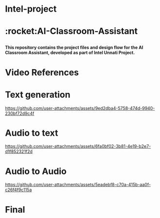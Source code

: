 # Intel-project

<h1>:rocket:AI-Classroom-Assistant<p>
  
#### This repository contains the project files and design flow for the AI Classroom Assistant, developed as part of Intel Unnati Project.



<h1>Video References<p>

# Text generation


https://github.com/user-attachments/assets/9ed2dba4-5758-474d-9940-230bf72d9c4f


  
# Audio to text


https://github.com/user-attachments/assets/6fa0bf02-3b81-4e19-b2e7-d1f852321f2d



# Audio to Audio



https://github.com/user-attachments/assets/5eadebf8-c70a-415b-aa0f-c26f4f9c115a



# Final



